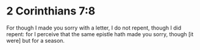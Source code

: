 # 2 Corinthians 7:8

For though I made you sorry with a letter, I do not repent, though I did repent: for I perceive that the same epistle hath made you sorry, though [it were] but for a season.